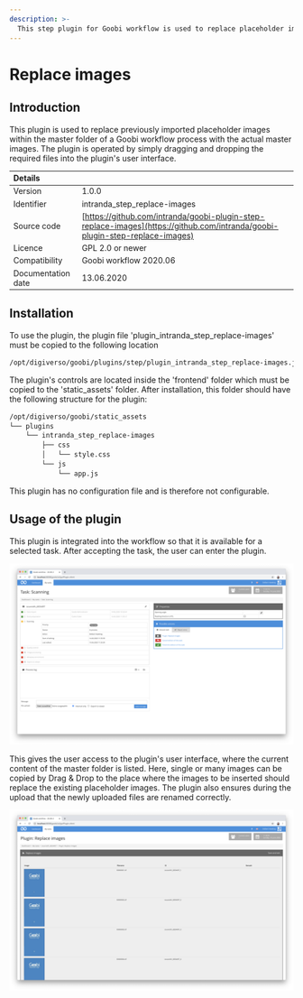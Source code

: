 ```yaml
---
description: >-
  This step plugin for Goobi workflow is used to replace placeholder images within the master folder.
---
```


# Replace images

## Introduction

This plugin is used to replace previously imported placeholder images within the master folder of a Goobi workflow process with the actual master images. The plugin is operated by simply dragging and dropping the required files into the plugin's user interface.

| Details |  |
| :--- | :--- |
| Version | 1.0.0 |
| Identifier | intranda\_step\_replace-images |
| Source code | [https://github.com/intranda/goobi-plugin-step-replace-images](https://github.com/intranda/goobi-plugin-step-replace-images) |
| Licence | GPL 2.0 or newer |
| Compatibility | Goobi workflow 2020.06 |
| Documentation date | 13.06.2020 |

## Installation

To use the plugin, the plugin file 'plugin_intranda_step_replace-images' must be copied to the following location

```bash
/opt/digiverso/goobi/plugins/step/plugin_intranda_step_replace-images.jar
```

The plugin's controls are located inside the 'frontend' folder which must be copied to the 'static_assets' folder. After installation, this folder should have the following structure for the plugin:

```bash
/opt/digiverso/goobi/static_assets
└── plugins
    └── intranda_step_replace-images
        ├── css
        │   └── style.css
        └── js
            └── app.js
```

This plugin has no configuration file and is therefore not configurable.

## Usage of the plugin

This plugin is integrated into the workflow so that it is available for a selected task. After accepting the task, the user can enter the plugin.

![Integration of the plugin into a task](../.gitbook/assets/intranda_step_replace-images-1_en.png)

This gives the user access to the plugin's user interface, where the current content of the master folder is listed. Here, single or many images can be copied by Drag & Drop to the place where the images to be inserted should replace the existing placeholder images. The plugin also ensures during the upload that the newly uploaded files are renamed correctly.

![Display of the placeholder images e.g. within the METS editor](../.gitbook/assets/intranda_step_replace-images-2_en.png)
